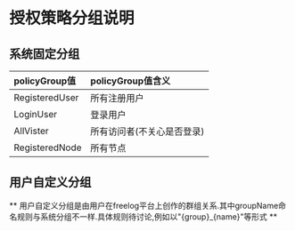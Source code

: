 # 授权策略分组说明

## 系统固定分组

| **policyGroup值** | **policyGroup值含义** |
| :--- | :--- |
| RegisteredUser | 所有注册用户 |
| LoginUser | 登录用户 |
| AllVister | 所有访问者(不关心是否登录) |
| RegisteredNode | 所有节点 |


## 用户自定义分组

** 用户自定义分组是由用户在freelog平台上创作的群组关系.其中groupName命名规则与系统分组不一样.具体规则待讨论,例如以"{group}_{name}"等形式 **
